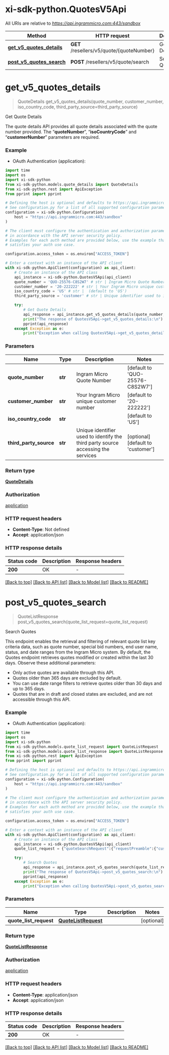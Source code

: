 # xi-sdk-python.QuotesV5Api

All URIs are relative to *https://api.ingrammicro.com:443/sandbox*

Method | HTTP request | Description
------------- | ------------- | -------------
[**get_v5_quotes_details**](QuotesV5Api.md#get_v5_quotes_details) | **GET** /resellers/v5/quote/{quoteNumber} | Get Quote Details
[**post_v5_quotes_search**](QuotesV5Api.md#post_v5_quotes_search) | **POST** /resellers/v5/quote/search | Search Quotes


# **get_v5_quotes_details**
> QuoteDetails get_v5_quotes_details(quote_number, customer_number, iso_country_code, third_party_source=third_party_source)

Get Quote Details

The quote details API provides all quote details associated with the quote number provided.   The “<strong>quoteNumber</strong>”, “<strong>isoCountryCode</strong>” and “<strong>customerNumber</strong>” parameters are required.

### Example

* OAuth Authentication (application):

```python
import time
import os
import xi-sdk-python
from xi-sdk-python.models.quote_details import QuoteDetails
from xi-sdk-python.rest import ApiException
from pprint import pprint

# Defining the host is optional and defaults to https://api.ingrammicro.com:443/sandbox
# See configuration.py for a list of all supported configuration parameters.
configuration = xi-sdk-python.Configuration(
    host = "https://api.ingrammicro.com:443/sandbox"
)

# The client must configure the authentication and authorization parameters
# in accordance with the API server security policy.
# Examples for each auth method are provided below, use the example that
# satisfies your auth use case.

configuration.access_token = os.environ["ACCESS_TOKEN"]

# Enter a context with an instance of the API client
with xi-sdk-python.ApiClient(configuration) as api_client:
    # Create an instance of the API class
    api_instance = xi-sdk-python.QuotesV5Api(api_client)
    quote_number = 'QUO-25576-C8S2W7' # str | Ingram Micro Quote Number (default to 'QUO-25576-C8S2W7')
    customer_number = '20-222222' # str | Your Ingram Micro unique customer number (default to '20-222222')
    iso_country_code = 'US' # str |  (default to 'US')
    third_party_source = 'customer' # str | Unique identifier used to identify the third party source accessing the services (optional) (default to 'customer')

    try:
        # Get Quote Details
        api_response = api_instance.get_v5_quotes_details(quote_number, customer_number, iso_country_code, third_party_source=third_party_source)
        print("The response of QuotesV5Api->get_v5_quotes_details:\n")
        pprint(api_response)
    except Exception as e:
        print("Exception when calling QuotesV5Api->get_v5_quotes_details: %s\n" % e)
```



### Parameters


Name | Type | Description  | Notes
------------- | ------------- | ------------- | -------------
 **quote_number** | **str**| Ingram Micro Quote Number | [default to &#39;QUO-25576-C8S2W7&#39;]
 **customer_number** | **str**| Your Ingram Micro unique customer number | [default to &#39;20-222222&#39;]
 **iso_country_code** | **str**|  | [default to &#39;US&#39;]
 **third_party_source** | **str**| Unique identifier used to identify the third party source accessing the services | [optional] [default to &#39;customer&#39;]

### Return type

[**QuoteDetails**](QuoteDetails.md)

### Authorization

[application](../README.md#application)

### HTTP request headers

 - **Content-Type**: Not defined
 - **Accept**: application/json

### HTTP response details

| Status code | Description | Response headers |
|-------------|-------------|------------------|
**200** | OK |  -  |

[[Back to top]](#) [[Back to API list]](../README.md#documentation-for-api-endpoints) [[Back to Model list]](../README.md#documentation-for-models) [[Back to README]](../README.md)

# **post_v5_quotes_search**
> QuoteListResponse post_v5_quotes_search(quote_list_request=quote_list_request)

Search Quotes

This endpoint enables the retrieval and filtering of relevant quote list key criteria data, such as quote number, special bid numbers, end user name, status, and date ranges from the Ingram Micro system. By default, the Quotes endpoint retrieves quotes modified or created within the last 30 days.   Observe these additional parameters:<ul><li>Only active quotes are available through this API.</li><li>Quotes older than 365 days are excluded by default.</li><li>You can use date range filters to retrieve quotes older than 30 days and up to 365 days.</li><li>Quotes that are in draft and closed states are excluded, and are not accessible through this API.</li></ul>

### Example

* OAuth Authentication (application):

```python
import time
import os
import xi-sdk-python
from xi-sdk-python.models.quote_list_request import QuoteListRequest
from xi-sdk-python.models.quote_list_response import QuoteListResponse
from xi-sdk-python.rest import ApiException
from pprint import pprint

# Defining the host is optional and defaults to https://api.ingrammicro.com:443/sandbox
# See configuration.py for a list of all supported configuration parameters.
configuration = xi-sdk-python.Configuration(
    host = "https://api.ingrammicro.com:443/sandbox"
)

# The client must configure the authentication and authorization parameters
# in accordance with the API server security policy.
# Examples for each auth method are provided below, use the example that
# satisfies your auth use case.

configuration.access_token = os.environ["ACCESS_TOKEN"]

# Enter a context with an instance of the API client
with xi-sdk-python.ApiClient(configuration) as api_client:
    # Create an instance of the API class
    api_instance = xi-sdk-python.QuotesV5Api(api_client)
    quote_list_request = {"quoteSearchRequest":{"requestPreamble":{"customerNumber":"20-222222","customerContact":"customer@im.com","isoCountryCode":"US"},"retrieveQuoteRequest":{"fromDate":"2019-08-01","toDate":"2019-11-01","pageIndex":1,"recordsPerPage":5,"sorting":"desc","sortingColumnName":"createdon","thirdPartySource":"3RDPIDCONWISE"}}} # QuoteListRequest |  (optional)

    try:
        # Search Quotes
        api_response = api_instance.post_v5_quotes_search(quote_list_request=quote_list_request)
        print("The response of QuotesV5Api->post_v5_quotes_search:\n")
        pprint(api_response)
    except Exception as e:
        print("Exception when calling QuotesV5Api->post_v5_quotes_search: %s\n" % e)
```



### Parameters


Name | Type | Description  | Notes
------------- | ------------- | ------------- | -------------
 **quote_list_request** | [**QuoteListRequest**](QuoteListRequest.md)|  | [optional] 

### Return type

[**QuoteListResponse**](QuoteListResponse.md)

### Authorization

[application](../README.md#application)

### HTTP request headers

 - **Content-Type**: application/json
 - **Accept**: application/json

### HTTP response details

| Status code | Description | Response headers |
|-------------|-------------|------------------|
**200** | OK |  -  |

[[Back to top]](#) [[Back to API list]](../README.md#documentation-for-api-endpoints) [[Back to Model list]](../README.md#documentation-for-models) [[Back to README]](../README.md)

